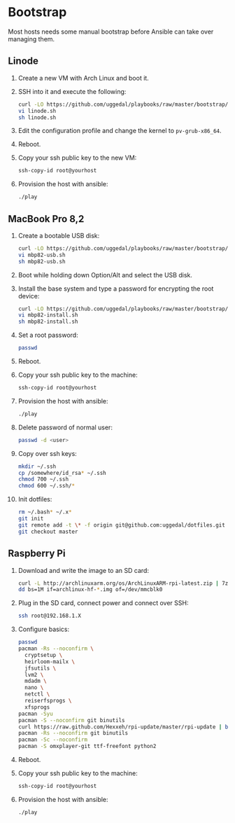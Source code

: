 Bootstrap
=========

Most hosts needs some manual bootstrap before Ansible can take over managing
them.

Linode
------

1. Create a new VM with Arch Linux and boot it.
2. SSH into it and execute the following:

    ```sh
    curl -LO https://github.com/uggedal/playbooks/raw/master/bootstrap/linode.sh
    vi linode.sh
    sh linode.sh
    ```

3. Edit the configuration profile and change the kernel to `pv-grub-x86_64`.
4. Reboot.
5. Copy your ssh public key to the new VM:

    ```sh
    ssh-copy-id root@yourhost
    ```

6. Provision the host with ansible:

    ```sh
    ./play
    ```

MacBook Pro 8,2
---------------

1. Create a bootable USB disk:

    ```sh
    curl -LO https://github.com/uggedal/playbooks/raw/master/bootstrap/mbp82-usb.sh
    vi mbp82-usb.sh
    sh mbp82-usb.sh
    ```

2. Boot while holding down Option/Alt and select the USB disk.
3. Install the base system and type a password for encrypting the root device:

    ```sh
    curl -LO https://github.com/uggedal/playbooks/raw/master/bootstrap/mbp82-install.sh
    vi mbp82-install.sh
    sh mbp82-install.sh
    ```

4. Set a root password:

    ```sh
    passwd
    ```

4. Reboot.
5. Copy your ssh public key to the machine:

    ```sh
    ssh-copy-id root@yourhost
    ```

6. Provision the host with ansible:

    ```sh
    ./play
    ```

7. Delete password of normal user:

    ```sh
    passwd -d <user>
    ```

8. Copy over ssh keys:

    ```sh
    mkdir ~/.ssh
    cp /somewhere/id_rsa* ~/.ssh
    chmod 700 ~/.ssh
    chmod 600 ~/.ssh/*
    ```

9. Init dotfiles:

    ```sh
    rm ~/.bash* ~/.x*
    git init
    git remote add -t \* -f origin git@github.com:uggedal/dotfiles.git
    git checkout master
    ```

Raspberry Pi
------------

1. Download and write the image to an SD card:

    ```sh
    curl -L http://archlinuxarm.org/os/ArchLinuxARM-rpi-latest.zip | 7z x -si
    dd bs=1M if=archlinux-hf-*.img of=/dev/mmcblk0
    ```

2. Plug in the SD card, connect power and connect over SSH:

    ```sh
    ssh root@192.168.1.X
    ```

3. Configure basics:

    ```sh
    passwd
    pacman -Rs --noconfirm \
      cryptsetup \
      heirloom-mailx \
      jfsutils \
      lvm2 \
      mdadm \
      nano \
      netctl \
      reiserfsprogs \
      xfsprogs
    pacman -Syu
    pacman -S --noconfirm git binutils
    curl https://raw.github.com/Hexxeh/rpi-update/master/rpi-update | bash
    pacman -Rs --noconfirm git binutils
    pacman -Sc --noconfirm
    pacman -S omxplayer-git ttf-freefont python2
    ```

4. Reboot.
5. Copy your ssh public key to the machine:

    ```sh
    ssh-copy-id root@yourhost
    ```

6. Provision the host with ansible:

    ```sh
    ./play
    ```

